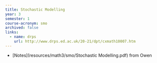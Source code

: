 ```yaml
---
title: Stochastic Modelling
year: 3
semester: 1 
course-acronym: smo
archived: false
links:
  - name: drps
    url: http://www.drps.ed.ac.uk/20-21/dpt/cxmath10007.htm
---
```


- [Notes](resources/math3/smo/Stochastic Modelling.pdf) from Owen